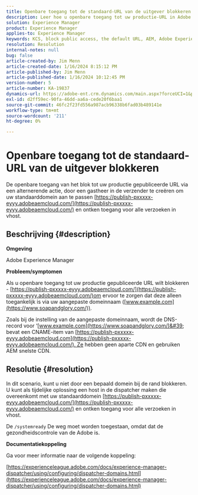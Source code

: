 ```yaml
---
title: Openbare toegang tot de standaard-URL van de uitgever blokkeren
description: Leer hoe u openbare toegang tot uw productie-URL in Adobe Experience Manager blokkeert.
solution: Experience Manager
product: Experience Manager
applies-to: Experience Manager
keywords: KCS, block public access, the default URL, AEM, Adobe Experience Manager, Troubleshooting, Fastly, CDN, DNS, CNAME
resolution: Resolution
internal-notes: null
bug: false
article-created-by: Jim Menn
article-created-date: 1/16/2024 8:15:12 PM
article-published-by: Jim Menn
article-published-date: 1/16/2024 10:12:45 PM
version-number: 5
article-number: KA-19837
dynamics-url: https://adobe-ent.crm.dynamics.com/main.aspx?forceUCI=1&pagetype=entityrecord&etn=knowledgearticle&id=20ac51f0-abb4-ee11-a569-6045bd006268
exl-id: d2ff59ec-90fa-46dd-aa6a-cede20f6baa1
source-git-commit: 46fc2f23fd556a987acb96338b6fad03b489141e
workflow-type: tm+mt
source-wordcount: '211'
ht-degree: 0%

---
```


# Openbare toegang tot de standaard-URL van de uitgever blokkeren


De openbare toegang van het blok tot uw productie gepubliceerde URL via een alternerende actie, door een gastheer in de verzender te creëren om uw standaarddomein aan te passen [https://publish-pxxxxx-eyyy.adobeaemcloud.com/](https://publish-pxxxxx-eyyy.adobeaemcloud.com/) en ontken toegang voor alle verzoeken in vhost.

## Beschrijving {#description}


<b>Omgeving</b>

Adobe Experience Manager

<b>Probleem/symptomen</b>

Als u openbare toegang tot uw productie gepubliceerde URL wilt blokkeren - [https://publish-pxxxxx-eyyy.adobeaemcloud.com/](https://publish-pxxxxx-eyyy.adobeaemcloud.com/)om ervoor te zorgen dat deze alleen toegankelijk is via uw aangepaste domeinnaam ([www.example.com](https://www.soapandglory.com/)).

Zoals bij de instelling van de aangepaste domeinnaam, wordt de DNS-record voor ‘[www.example.com](https://www.soapandglory.com/)&#39; bevat een CNAME-item van [https://publish-pxxxxx-eyyy.adobeaemcloud.com](https://publish-pxxxxx-eyyy.adobeaemcloud.com/). Ze hebben geen aparte CDN en gebruiken AEM snelste CDN.


## Resolutie {#resolution}


In dit scenario, kunt u niet door een bepaald domein bij de rand blokkeren. U kunt als tijdelijke oplossing een host in de dispatcher maken die overeenkomt met uw standaarddomein [https://publish-pxxxxx-eyyy.adobeaemcloud.com/](https://publish-pxxxxx-eyyy.adobeaemcloud.com/) en ontken toegang voor alle verzoeken in vhost.

De `/systemready` De weg moet worden toegestaan, omdat dat de gezondheidscontrole van de Adobe is.

<b>Documentatiekoppeling</b>

Ga voor meer informatie naar de volgende koppeling:

[https://experienceleague.adobe.com/docs/experience-manager-dispatcher/using/configuring/dispatcher-domains.html](https://experienceleague.adobe.com/docs/experience-manager-dispatcher/using/configuring/dispatcher-domains.html)
